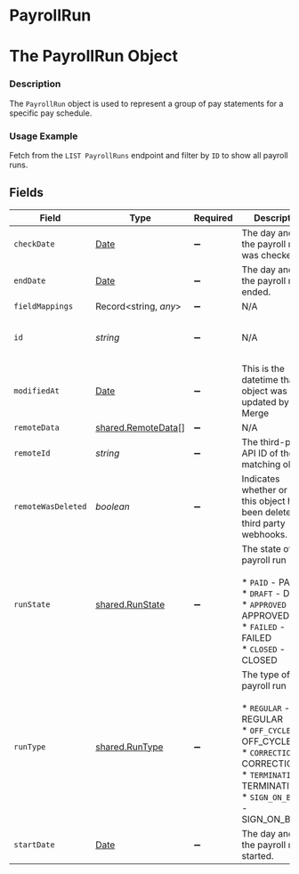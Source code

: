 # PayrollRun

# The PayrollRun Object
### Description
The `PayrollRun` object is used to represent a group of pay statements for a specific pay schedule.

### Usage Example
Fetch from the `LIST PayrollRuns` endpoint and filter by `ID` to show all payroll runs.


## Fields

| Field                                                                                                                                                                    | Type                                                                                                                                                                     | Required                                                                                                                                                                 | Description                                                                                                                                                              | Example                                                                                                                                                                  |
| ------------------------------------------------------------------------------------------------------------------------------------------------------------------------ | ------------------------------------------------------------------------------------------------------------------------------------------------------------------------ | ------------------------------------------------------------------------------------------------------------------------------------------------------------------------ | ------------------------------------------------------------------------------------------------------------------------------------------------------------------------ | ------------------------------------------------------------------------------------------------------------------------------------------------------------------------ |
| `checkDate`                                                                                                                                                              | [Date](https://developer.mozilla.org/en-US/docs/Web/JavaScript/Reference/Global_Objects/Date)                                                                            | :heavy_minus_sign:                                                                                                                                                       | The day and time the payroll run was checked.                                                                                                                            | 2020-11-15T00:00:00Z                                                                                                                                                     |
| `endDate`                                                                                                                                                                | [Date](https://developer.mozilla.org/en-US/docs/Web/JavaScript/Reference/Global_Objects/Date)                                                                            | :heavy_minus_sign:                                                                                                                                                       | The day and time the payroll run ended.                                                                                                                                  | 2020-11-15T00:00:00Z                                                                                                                                                     |
| `fieldMappings`                                                                                                                                                          | Record<string, *any*>                                                                                                                                                    | :heavy_minus_sign:                                                                                                                                                       | N/A                                                                                                                                                                      | [object Object]                                                                                                                                                          |
| `id`                                                                                                                                                                     | *string*                                                                                                                                                                 | :heavy_minus_sign:                                                                                                                                                       | N/A                                                                                                                                                                      | 37336947-b3d4-4a4c-a310-ab6ab510e079                                                                                                                                     |
| `modifiedAt`                                                                                                                                                             | [Date](https://developer.mozilla.org/en-US/docs/Web/JavaScript/Reference/Global_Objects/Date)                                                                            | :heavy_minus_sign:                                                                                                                                                       | This is the datetime that this object was last updated by Merge                                                                                                          | 2021-10-16T00:00:00Z                                                                                                                                                     |
| `remoteData`                                                                                                                                                             | [shared.RemoteData](../../../sdk/models/shared/remotedata.md)[]                                                                                                          | :heavy_minus_sign:                                                                                                                                                       | N/A                                                                                                                                                                      | [object Object]                                                                                                                                                          |
| `remoteId`                                                                                                                                                               | *string*                                                                                                                                                                 | :heavy_minus_sign:                                                                                                                                                       | The third-party API ID of the matching object.                                                                                                                           | 19202938                                                                                                                                                                 |
| `remoteWasDeleted`                                                                                                                                                       | *boolean*                                                                                                                                                                | :heavy_minus_sign:                                                                                                                                                       | Indicates whether or not this object has been deleted by third party webhooks.                                                                                           |                                                                                                                                                                          |
| `runState`                                                                                                                                                               | [shared.RunState](../../../sdk/models/shared/runstate.md)                                                                                                                | :heavy_minus_sign:                                                                                                                                                       | The state of the payroll run<br/><br/>* `PAID` - PAID<br/>* `DRAFT` - DRAFT<br/>* `APPROVED` - APPROVED<br/>* `FAILED` - FAILED<br/>* `CLOSED` - CLOSED                  | PAID                                                                                                                                                                     |
| `runType`                                                                                                                                                                | [shared.RunType](../../../sdk/models/shared/runtype.md)                                                                                                                  | :heavy_minus_sign:                                                                                                                                                       | The type of the payroll run<br/><br/>* `REGULAR` - REGULAR<br/>* `OFF_CYCLE` - OFF_CYCLE<br/>* `CORRECTION` - CORRECTION<br/>* `TERMINATION` - TERMINATION<br/>* `SIGN_ON_BONUS` - SIGN_ON_BONUS | REGULAR                                                                                                                                                                  |
| `startDate`                                                                                                                                                              | [Date](https://developer.mozilla.org/en-US/docs/Web/JavaScript/Reference/Global_Objects/Date)                                                                            | :heavy_minus_sign:                                                                                                                                                       | The day and time the payroll run started.                                                                                                                                | 2020-11-08T00:00:00Z                                                                                                                                                     |